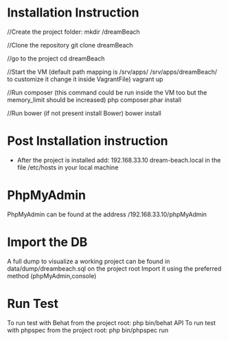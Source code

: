 # Installation Instruction

 //Create the project folder: 
 mkdir <path>/dreamBeach
 
 //Clone the repository
 git clone <repository-name> dreamBeach
 
 //go to the project
 cd dreamBeach
 
 //Start the VM (default path mapping is /srv/apps/ /srv/apps/dreamBeach/ to customize it change it inside VagrantFile)
 vagrant up
 
 //Run composer (this command could be run inside the VM too but the memory_limit should be increased) 
 php composer.phar install
 
 //Run bower (if not present install Bower)
 bower install  
   
# Post Installation instruction
 - After the project is installed add:
     192.168.33.10 dream-beach.local
   in the file /etc/hosts in your local machine
   
# PhpMyAdmin
  PhpMyAdmin can be found at the address /192.168.33.10/phpMyAdmin

# Import the DB  
  A full dump to visualize a working project can be found in data/dump/dreambeach.sql on the project root
  Import it using the preferred method (phpMyAdmin,console)
  
# Run Test 
  To run test with Behat from the project root:
  php bin/behat API
  To run test with phpspec from the project root:
  php bin/phpspec run